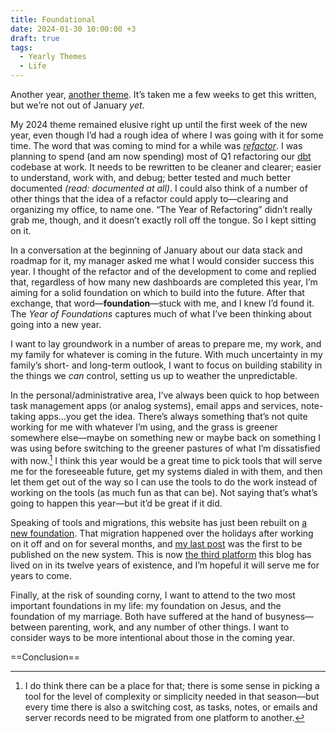 ```yaml
---
title: Foundational
date: 2024-01-30 10:00:00 +3
draft: true
tags:
  - Yearly Themes
  - Life
---
```


Another year, [another theme](/tag/yearly-themes/). It’s taken me a few weeks to get this written, but we’re not out of January *yet*.

My 2024 theme remained elusive right up until the first week of the new year, even though I’d had a rough idea of where I was going with it for some time. The word that was coming to mind for a while was *[refactor](https://en.wikipedia.org/wiki/Code_refactoring)*. I was planning to spend (and am now spending) most of Q1 refactoring our [dbt](https://www.getdbt.com/product/what-is-dbt) codebase at work. It needs to be rewritten to be cleaner and clearer; easier to understand, work with, and debug; better tested and much better documented *(read: documented at all)*. I could also think of a number of other things that the idea of a refactor could apply to—clearing and organizing my office, to name one. “The Year of Refactoring” didn’t really grab me, though, and it doesn’t exactly roll off the tongue. So I kept sitting on it.

In a conversation at the beginning of January about our data stack and roadmap for it, my manager asked me what I would consider success this year. I thought of the refactor and of the development to come and replied that, regardless of how many new dashboards are completed this year, I’m aiming for a solid foundation on which to build into the future. After that exchange, that word—**foundation**—stuck with me, and I knew I’d found it. The *Year of Foundations* captures much of what I’ve been thinking about going into a new year.

I want to lay groundwork in a number of areas to prepare me, my work, and my family for whatever is coming in the future. With much uncertainty in my family’s short- and long-term outlook, I want to focus on building stability in the things we *can* control, setting us up to weather the unpredictable.

In the personal/administrative area, I’ve always been quick to hop between task management apps (or analog systems), email apps and services, note-taking apps…you get the idea. There’s always something that’s not quite working for me with whatever I’m using, and the grass is greener somewhere else—maybe on something new or maybe back on something I was using before switching to the greener pastures of what I’m dissatisfied with now.[^switching] I think this year would be a great time to pick tools that will serve me for the foreseeable future, get my systems dialed in with them, and then let them get out of the way so I can use the tools to do the work instead of working on the tools (as much fun as that can be). Not saying that’s what’s going to happen this year—but it’d be great if it did.

Speaking of tools and migrations, this website has just been rebuilt on [a new foundation](/colophon/). That migration happened over the holidays after working on it off and on for several months, and [my last post](/2023/365/) was the first to be published on the new system. This is now [the third platform](/2018/seanlunsford-com-has-moved/) this blog has lived on in its twelve years of existence, and I’m hopeful it will serve me for years to come.

Finally, at the risk of sounding corny, I want to attend to the two most important foundations in my life: my foundation on Jesus, and the foundation of my marriage. Both have suffered at the hand of busyness—between parenting, work, and any number of other things. I want to consider ways to be more intentional about those in the coming year.

==Conclusion==

[^switching]: I do think there can be a place for that; there is some sense in picking a tool for the level of complexity or simplicity needed in that season—but every time there is also a switching cost, as tasks, notes, or emails and server records need to be migrated from one platform to another.